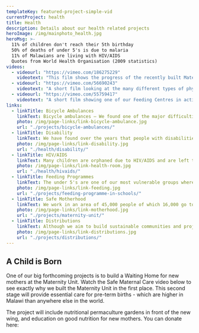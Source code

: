 ```yaml
---
templateKey: featured-project-simple-vid
currentProject: health
title: Health
description: Details about our health related projects
heroImage: /img/mainphoto_health.jpg
heroMsg: >-
  11% of children don't reach their 5th birthday
  50% of deaths of under 5's is due to malaria
  11% of Malawians are living with HIV/AIDS
  Quotes from World Health Organisation (2009 statistics)
videos:
  - videourl: "https://vimeo.com/186275229"
    videotext: "This film shows the progress of the recently built Maternity Unit and the report back of Project4Africa who very kindly funded it. It also explains our search for funds to build a Safe Motherhood Unit in 2017."
  - videourl: "https://vimeo.com/56690243"
    videotext: "A short film looking at the many different types of physical and mental disabilities people face in the rural area in Malawi where African Vision Malawi operates. Similarly, it looks at what the charity is actively doing to improve their situation, through medical referrals and education."
  - videourl: "https://vimeo.com/55759417"
    videotext: "A short film showing one of our Feeding Centres in action. We are very grateful to the Allan and Nesta Ferguson Charitable Trust for funding this. We provide a nutritious porridge 5 mornings a week to the under 5's in our area, which feeds over 1000 children in total."
links:
  - linkTitle: Bicycle Ambulances
    linkText: Bicycle ambulances — We found one of the major difficulties for people reaching one of our two free government clinics, was the lack of transport. We have introduced bicycle ambulances in our area. The community are trained on the maintenance and recording of the use of the bicycle. Transaid have helped with training and assessments over the years and also donated money for 2 of the latest installed bicycles.
    photo: /img/page-links/link-bicycle-ambulance.jpg
    url: "./projects/bicycle-ambulances/"
  - linkTitle: Disability
    linkText: We have found over the years that people with disabilities are the most poverty stricken and often outcast from their community.
    photo: /img/page-links/link-disability.jpg
    url: "./health/disability/"
  - linkTitle: HIV/AIDS
    linkText: Many children are orphaned due to HIV/AIDS and are left to be looked after by their extended family, often grandparents.
    photo: /img/page-links/link-health-room.jpg
    url: "./health/hivaids/"
  - linkTitle: Feeding Programmes
    linkText: The under 5's are one of our most vulnerable groups where 11% never reach the age of 5 years old. They often die through disentary from drinking dirty water, or malaria.
    photo: /img/page-links/link-feeding.jpg
    url: "./projects/feeding-programme-in-schools/"
  - linkTitle: Safe Motherhood
    linkText: We work in an area of 45,000 people of which 16,000 go to M'bang'ombe Maternity and 29,000 access N'goni Clinic. Both are very poorly equiped in terms of furnishings, medication, light and running water.
    photo: /img/page-links/link-motherhood.jpg
    url: "./projects/maternity-unit/"
  - linkTitle: Distributions
    linkText: Although we aim to build sustainable communities and projects, unfortunately some times distributions are necessary. Often these link in to our health projects.
    photo: /img/page-links/link-distributions.jpg
    url: "./projects/distributions/"
---
```


## A Child is Born

One of our big forthcoming projects is to build a Waiting Home for new mothers at the Maternity Unit. Watch the Safe Maternal Care video below to see exactly why we built the Maternity Unit in the first place. This second stage will provide essential care for pre-term births - which are higher in Malawi than anywhere else in the world.

The project will include nutritional permaculture gardens in front of the new wing, and education on good nutrition for new mothers. You can donate here:
